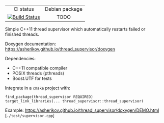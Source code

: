 <table>
  <tr>
    <td align="center">
        CI status
    </td>
    <td align="center">
        Debian package
    </td>
  </tr>
  <tr>
    <td align="center">
        <a href="https://github.com/asherikov/thread_supervisor/actions/workflows/master.yml">
        <img src="https://github.com/asherikov/thread_supervisor/actions/workflows/master.yml/badge.svg" alt="Build Status">
        </a>
    </td>
    <td align="center">
        TODO
    </td>
  </tr>
</table>


Simple C++11 thread supervisor which automatically restarts failed or finished threads.

Doxygen documentation: https://asherikov.github.io/thread_supervisor/doxygen

Dependencies:
- C++11 compatible compiler
- POSIX threads (pthreads)
- Boost.UTF for tests

Integrate in a `cmake` project with:
```
find_package(thread_supervisor REQUIRED)
target_link_libraries(... thread_supervisor::thread_supervisor)
```

Example: https://asherikov.github.io/thread_supervisor/doxygen/DEMO.html [`./test/supervisor.cpp`]

